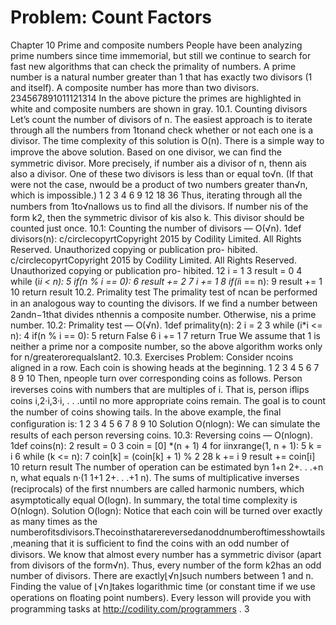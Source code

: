 # Problem: Count Factors

Chapter 10
Prime and composite numbers
People have been analyzing prime numbers since time immemorial, but still we continue to
search for fast new algorithms that can check the primality of numbers. A prime number is
a natural number greater than 1 that has exactly two divisors (1 and itself). A composite
number has more than two divisors.
234567891011121314
In the above picture the primes are highlighted in white and composite numbers are shown
in gray.
10.1. Counting divisors
Let’s count the number of divisors of n. The easiest approach is to iterate through all the
numbers from 1tonand check whether or not each one is a divisor. The time complexity of
this solution is O(n).
There is a simple way to improve the above solution. Based on one divisor, we can ﬁnd
the symmetric divisor. More precisely, if number ais a divisor of n, thenn
ais also a divisor.
One of these two divisors is less than or equal to√n. (If that were not the case, nwould be
a product of two numbers greater than√n, which is impossible.)
1 2 3 4 6 9 12 18 36
Thus, iterating through all the numbers from 1to√nallows us to ﬁnd all the divisors. If
number nis of the form k2, then the symmetric divisor of kis also k. This divisor should be
counted just once.
10.1: Counting the number of divisors — O(√n).
1def divisors(n):
c/circlecopyrtCopyright 2015 by Codility Limited. All Rights Reserved. Unauthorized copying or publication pro-
hibited.
c/circlecopyrtCopyright 2015 by Codility Limited. All Rights Reserved. Unauthorized copying or publication pro-
hibited.
12 i = 1
3 result = 0
4 while (i*i < n):
5 if(n % i == 0):
6 result += 2
7 i += 1
8 if(i*i == n):
9 result += 1
10 return result
10.2. Primality test
The primality test of ncan be performed in an analogous way to counting the divisors. If we
ﬁnd a number between 2andn−1that divides nthennis a composite number. Otherwise,
nis a prime number.
10.2: Primality test — O(√n).
1def primality(n):
2 i = 2
3 while (i*i <= n):
4 if(n % i == 0):
5 return False
6 i += 1
7 return True
We assume that 1 is neither a prime nor a composite number, so the above algorithm works
only for n/greaterorequalslant2.
10.3. Exercises
Problem: Consider ncoins aligned in a row. Each coin is showing heads at the beginning.
1 2 3 4 5 6 7 8 9 10
Then, npeople turn over corresponding coins as follows. Person ireverses coins with numbers
that are multiples of i. That is, person iﬂips coins i,2·i,3·i, . . .until no more appropriate
coins remain. The goal is to count the number of coins showing tails. In the above example,
the ﬁnal conﬁguration is:
1 2 3 4 5 6 7 8 9 10
Solution O(nlogn): We can simulate the results of each person reversing coins.
10.3: Reversing coins — O(nlogn).
1def coins(n):
2 result = 0
3 coin = [0] *(n + 1)
4 for iinxrange(1, n + 1):
5 k = i
6 while (k <= n):
7 coin[k] = (coin[k] + 1) % 2
28 k += i
9 result += coin[i]
10 return result
The number of operation can be estimated byn
1+n
2+. . .+n
n, what equals n·(1
1+1
2+. . .+1
n).
The sums of multiplicative inverses (reciprocals) of the ﬁrst nnumbers are called harmonic
numbers, which asymptotically equal O(logn). In summary, the total time complexity is
O(nlogn).
Solution O(logn): Notice that each coin will be turned over exactly as many times as the
numberofitsdivisors.Thecoinsthatarereversedanoddnumberoftimesshowtails,meaning
that it is suﬃcient to ﬁnd the coins with an odd number of divisors.
We know that almost every number has a symmetric divisor (apart from divisors of the
form√n). Thus, every number of the form k2has an odd number of divisors. There are
exactly⌊√n⌋such numbers between 1 and n. Finding the value of ⌊√n⌋takes logarithmic
time (or constant time if we use operations on ﬂoating point numbers).
Every lesson will provide you with programming tasks at http://codility.com/programmers .
3